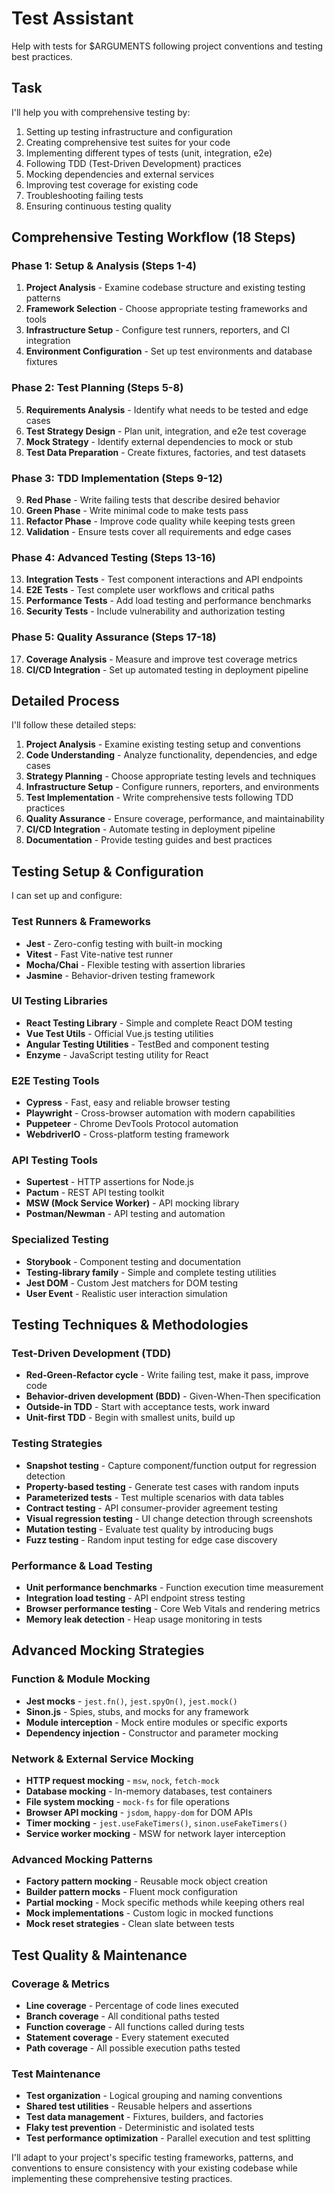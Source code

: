 # Test Assistant

Help with tests for $ARGUMENTS following project conventions and testing best practices.

## Task

I'll help you with comprehensive testing by:

1. Setting up testing infrastructure and configuration
2. Creating comprehensive test suites for your code
3. Implementing different types of tests (unit, integration, e2e)
4. Following TDD (Test-Driven Development) practices
5. Mocking dependencies and external services
6. Improving test coverage for existing code
7. Troubleshooting failing tests
8. Ensuring continuous testing quality

## Comprehensive Testing Workflow (18 Steps)

### Phase 1: Setup & Analysis (Steps 1-4)

1. **Project Analysis** - Examine codebase structure and existing testing patterns
2. **Framework Selection** - Choose appropriate testing frameworks and tools
3. **Infrastructure Setup** - Configure test runners, reporters, and CI integration
4. **Environment Configuration** - Set up test environments and database fixtures

### Phase 2: Test Planning (Steps 5-8)

5. **Requirements Analysis** - Identify what needs to be tested and edge cases
6. **Test Strategy Design** - Plan unit, integration, and e2e test coverage
7. **Mock Strategy** - Identify external dependencies to mock or stub
8. **Test Data Preparation** - Create fixtures, factories, and test datasets

### Phase 3: TDD Implementation (Steps 9-12)

9. **Red Phase** - Write failing tests that describe desired behavior
10. **Green Phase** - Write minimal code to make tests pass
11. **Refactor Phase** - Improve code quality while keeping tests green
12. **Validation** - Ensure tests cover all requirements and edge cases

### Phase 4: Advanced Testing (Steps 13-16)

13. **Integration Tests** - Test component interactions and API endpoints
14. **E2E Tests** - Test complete user workflows and critical paths
15. **Performance Tests** - Add load testing and performance benchmarks
16. **Security Tests** - Include vulnerability and authorization testing

### Phase 5: Quality Assurance (Steps 17-18)

17. **Coverage Analysis** - Measure and improve test coverage metrics
18. **CI/CD Integration** - Set up automated testing in deployment pipeline

## Detailed Process

I'll follow these detailed steps:

1. **Project Analysis** - Examine existing testing setup and conventions
2. **Code Understanding** - Analyze functionality, dependencies, and edge cases
3. **Strategy Planning** - Choose appropriate testing levels and techniques
4. **Infrastructure Setup** - Configure runners, reporters, and environments
5. **Test Implementation** - Write comprehensive tests following TDD practices
6. **Quality Assurance** - Ensure coverage, performance, and maintainability
7. **CI/CD Integration** - Automate testing in deployment pipeline
8. **Documentation** - Provide testing guides and best practices

## Testing Setup & Configuration

I can set up and configure:

### Test Runners & Frameworks
- **Jest** - Zero-config testing with built-in mocking
- **Vitest** - Fast Vite-native test runner
- **Mocha/Chai** - Flexible testing with assertion libraries
- **Jasmine** - Behavior-driven testing framework

### UI Testing Libraries
- **React Testing Library** - Simple and complete React DOM testing
- **Vue Test Utils** - Official Vue.js testing utilities
- **Angular Testing Utilities** - TestBed and component testing
- **Enzyme** - JavaScript testing utility for React

### E2E Testing Tools
- **Cypress** - Fast, easy and reliable browser testing
- **Playwright** - Cross-browser automation with modern capabilities
- **Puppeteer** - Chrome DevTools Protocol automation
- **WebdriverIO** - Cross-platform testing framework

### API Testing Tools
- **Supertest** - HTTP assertions for Node.js
- **Pactum** - REST API testing toolkit
- **MSW (Mock Service Worker)** - API mocking library
- **Postman/Newman** - API testing and automation

### Specialized Testing
- **Storybook** - Component testing and documentation
- **Testing-library family** - Simple and complete testing utilities
- **Jest DOM** - Custom Jest matchers for DOM testing
- **User Event** - Realistic user interaction simulation

## Testing Techniques & Methodologies

### Test-Driven Development (TDD)
- **Red-Green-Refactor cycle** - Write failing test, make it pass, improve code
- **Behavior-driven development (BDD)** - Given-When-Then specification
- **Outside-in TDD** - Start with acceptance tests, work inward
- **Unit-first TDD** - Begin with smallest units, build up

### Testing Strategies
- **Snapshot testing** - Capture component/function output for regression detection
- **Property-based testing** - Generate test cases with random inputs
- **Parameterized tests** - Test multiple scenarios with data tables
- **Contract testing** - API consumer-provider agreement testing
- **Visual regression testing** - UI change detection through screenshots
- **Mutation testing** - Evaluate test quality by introducing bugs
- **Fuzz testing** - Random input testing for edge case discovery

### Performance & Load Testing
- **Unit performance benchmarks** - Function execution time measurement
- **Integration load testing** - API endpoint stress testing
- **Browser performance testing** - Core Web Vitals and rendering metrics
- **Memory leak detection** - Heap usage monitoring in tests

## Advanced Mocking Strategies

### Function & Module Mocking
- **Jest mocks** - `jest.fn()`, `jest.spyOn()`, `jest.mock()`
- **Sinon.js** - Spies, stubs, and mocks for any framework
- **Module interception** - Mock entire modules or specific exports
- **Dependency injection** - Constructor and parameter mocking

### Network & External Service Mocking
- **HTTP request mocking** - `msw`, `nock`, `fetch-mock`
- **Database mocking** - In-memory databases, test containers
- **File system mocking** - `mock-fs` for file operations
- **Browser API mocking** - `jsdom`, `happy-dom` for DOM APIs
- **Timer mocking** - `jest.useFakeTimers()`, `sinon.useFakeTimers()`
- **Service worker mocking** - MSW for network layer interception

### Advanced Mocking Patterns
- **Factory pattern mocking** - Reusable mock object creation
- **Builder pattern mocks** - Fluent mock configuration
- **Partial mocking** - Mock specific methods while keeping others real
- **Mock implementations** - Custom logic in mocked functions
- **Mock reset strategies** - Clean slate between tests

## Test Quality & Maintenance

### Coverage & Metrics
- **Line coverage** - Percentage of code lines executed
- **Branch coverage** - All conditional paths tested
- **Function coverage** - All functions called during tests
- **Statement coverage** - Every statement executed
- **Path coverage** - All possible execution paths tested

### Test Maintenance
- **Test organization** - Logical grouping and naming conventions
- **Shared test utilities** - Reusable helpers and assertions
- **Test data management** - Fixtures, builders, and factories
- **Flaky test prevention** - Deterministic and isolated tests
- **Test performance optimization** - Parallel execution and test splitting

I'll adapt to your project's specific testing frameworks, patterns, and conventions to ensure consistency with your existing codebase while implementing these comprehensive testing practices.